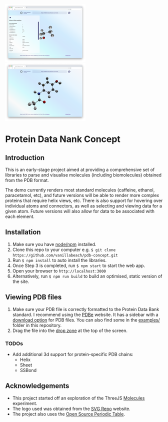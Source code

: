 <div>
  <span>
    <img src="https://github.com/vanillabeach/pdb-concept/blob/main/metadata/screenshot_1.png" width="256"/>
  </span>
  <span>&nbsp;&nbsp;&nbsp;</span>
  <span>
    <img src="https://github.com/vanillabeach/pdb-concept/blob/main/metadata/screenshot_2.png" width="256"/>
  </span>
</div>

# Protein Data Nank Concept

## Introduction

This is an early-stage project aimed at providing a comprehensive set of libraries to parse and
visualise molecules (including biomolecules) obtained from the PDB format.

The demo currently renders most standard molecules (caffeine, ethanol, paracetamol, etc), and future versions will be able to render more complex proteins that require helix views, etc. There is also support for hovering over individual atoms and connectors, as well as selecting and viewing data for a given atom. Future versions
will also allow for data to be associated with each element.

## Installation

1. Make sure you have [node/npm](https://nodejs.org/en/download/) installed.
2. Clone this repo to your computer e.g. `$ git clone https://github.com/vanillabeach/pdb-concept.git`
3. Run `$ npm install` to auto install the libraries.
4. Once Step 3 is completed, run `$ npm start` to start the web app.
5. Open your browser to `http://localhost:3000`
6. Alternatively, run `$ npm run build` to build an optimised, static version of the site.

## Viewing PDB files

1. Make sure your PDB file is correctly formatted to the Protein Data Bank standard. I recommend using 
the [PDBe](https://www.ebi.ac.uk/pdbe/entry/search/index/?advancedSearch%3Atrue) website. It has a 
sidebar with a [download option](https://github.com/vanillabeach/pdb-concept/blob/main/metadata/help/readme/pdbe_download_panel.png) for PDB files. You can also find some in the [examples/](https://github.com/vanillabeach/pdb-concept/tree/main/public/examples) folder in this repository.
2. Drag the file into the [drop zone](https://github.com/vanillabeach/pdb-concept/blob/main/metadata/help/readme/pdb_drop_zone.png) at the top
of the screen.

### TODOs

- Add additional 3d support for protein-specific PDB chains:
  - Helix
  - Sheet
  - SSBond

## Acknowledgements

- This project started off an exploration of the ThreeJS [Molecules](https://threejs.org/examples/?q=pdb#webgl_loader_pdb) experiment.
- The logo used was obtained from the [SVG Repo](https://www.svgrepo.com/svg/142619/molecule) website.
- The project also uses the [Open Source Periodic Table](https://github.com/Bowserinator/Periodic-Table-JSON).
